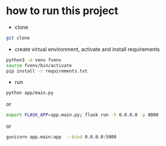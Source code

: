 # how to run this project

* clone
```bash
git clone 
```
* create virtual environment, activate and install requirements
```bash
python3 -m venv fvenv
source fvenv/bin/activate
pip install -r requirements.txt
```
* run
```bash
python app/main.py
```
or
```bash
export FLASK_APP=app.main.py; flask run -h 0.0.0.0 -p 8000
```
or
```bash
gunicorn app.main:app  --bind 0.0.0.0:5000
```